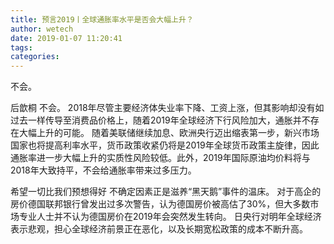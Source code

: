 ```yaml
---
title: 预言2019丨全球通胀率水平是否会大幅上升？
author: wetech
date: 2019-01-07 11:20:41
tags: 
categories: 
---
```

不会。
<!-- more -->
后歆桐
不会。
2018年尽管主要经济体失业率下降、工资上涨，但其影响却没有如过去一样传导至消费品价格上，随着2019年全球经济下行风险加大，通胀并不存在大幅上升的可能。
随着美联储继续加息、欧洲央行迈出缩表第一步，新兴市场国家也将提高利率水平，货币政策收紧仍将是2019年全球货币政策主旋律，因此通胀率进一步大幅上升的实质性风险较低。此外，2019年国际原油均价料将与2018年大致持平，不会给通胀率带来过多压力。
 
 
希望一切比我们预想得好
不确定因素正是滋养“黑天鹅”事件的温床。
对于高企的房价德国联邦银行曾发出过多次警告，认为德国房价被高估了30%，但大多数市场专业人士并不认为德国房价在2019年会突然发生转向。
日央行对明年全球经济表示悲观，担心全球经济前景正在恶化，以及长期宽松政策的成本不断升高。
